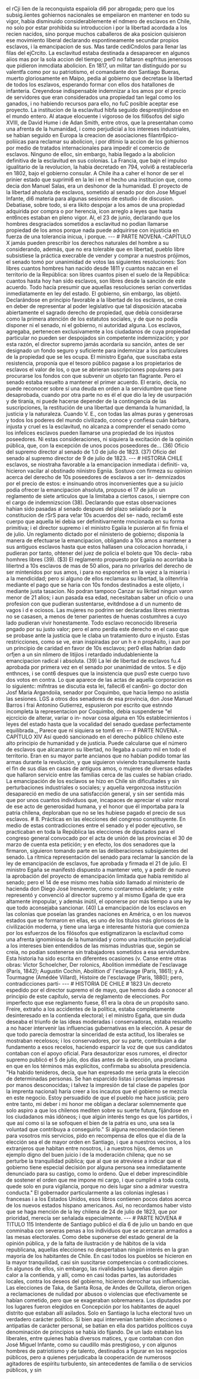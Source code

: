 el rCji lien de la reconquista espaiiola di6 por abrogada; pero que los subsig.iientes gohiernos nacionales se empeiiaron en mantener en todo su vigor, habia disminuido considerablemente el ndmero de esclavos en Chile, no solo por estar prohibida su introduccion i por la libertad acordada a los recien nacidos, sino porque muchos caballeros de aka posicion quisieron ese movimiento liberal declarando espontineamente secundar propios esclavos, i la emancipacion de sus. Mas tarde cediCndolos para llenar las filas del ejCrcito. La esclavitud estaba destinada a desaparecer en algunos aiios mas por la sola accion del tiempo; per0 no faltaron espfritus jenerosos que pidieron inmcdiata abolicion. En 1817, un militar tan distinguido por su valentfa como por su patriotismo, el comandante don Santiago Bueras, muerto gloriosamente en Maipo, pedia al gobierno que decretase la libertad de todos los eszlavos, esperando formar con ellos dos hatallones de infanteria. Creyendose indispensable indemnizar a los amos por el precio de servidores que eran considerados una propiedad tan legal como los ganados, i no habiendo recursos para ello, no fuC posible aceptar ese proyecto. La institucion de la esclavitud hibfa seguido desprestijiindose en el mundo entero. Al ataque elocuente i vigoroso de los fil6sofos del siglo XVIII, de David Hume i de Adan Smith, entre otros, que la presentahan como una afrenta de la humanidad, i como perjudicial a los intereses industriales, se habian seguido en Europa la creacion de asociaciones filantr6pico-poliiicas para reclamar su abolicion, i por dltinio la accion de los gohiernos por medio de tratados internacionales para impedir el comercio de esclavos. Ninguno de elloc, sin embargo, habia llegado a la abolicion definitiva de la esclavitud en sus colonias. La Francia, que bajn el impulso igualitario de la revolucion, la habia decretado en 794, volvi6 a restablecerla en 1802, bajo el gobierno consular. A Chile iha a caher el honor de ser el prinier estado que suprimi6 en la lei i en el hecho una institucion que, como decia don Manuel Salas, era un deshonor de la humanidad. El proyecto de la libertad ahsoluta de esclavos, sometido al senado por don Jose Miguel Infante, di6 materia para algunas sesiones de estudio i de discusion. Debatiase, sobre todo, si era likito despojar a los amos de una propiedad adquirida por compra o por herencia, icon arreglo a leyes que hasta ent6nces estaban en pleno vigor. Al, el 23 de junio, declarando que los hombres desgraciados sometidos a esclavitud no podian llamarse propiedad de los amos porque nada puede adquirirse con injusticia en fuerza de una tolerancia inicua, i porque. --- # PARTE NOVENA.-CAPÍTULO X jamás pueden prescribir los derechos naturales del hombre a su considerando, además, que no era tolerable que en libertad, pueblo libre subsistiese la práctica execrable de vender y comprar a nuestros prójimos, el senado tomó por unanimidad de votos las siguientes resoluciones: Son libres cuantos hombres han nacido desde 1811 y cuantos nazcan en el territorio de la República: son libres cuantos pisen el suelo de la República: cuantos hasta hoy han sido esclavos, son libres desde la sanción de este acuerdo. Todo hacía presumir que aquellas resoluciones serían convertidas inmediatamente en ley del estado. El gobierno, sin embargo, las objetó. Declarándose en principio favorable a la libertad de los esclavos, se creía en deber de representar al poder legislativo que tal disposición atacaba abiertamente el sagrado derecho de propiedad, que debía considerarse como la primera atención de los estatutos sociales, y de que no podía disponer ni el senado, ni el gobierno, ni autoridad alguna. Los esclavos, agregaba, pertenecen exclusivamente a los ciudadanos de cuya propiedad particular no pueden ser despojados sin competente indemnización; y por esta razón, el director supremo jamás acordaría su sanción, antes de ser designado un fondo seguro y suficiente para indemnizar a los particulares de la propiedad que se les ocupa. El ministro Egaña, que suscitaba esta resistencia, proponía que el tesoro público pagase a los propietarios de esclavos el valor de los, o que se abrieran suscripciones populares para procurarse los fondos con que subvenir un objeto tan flagrante. Pero el senado estaba resuelto a mantener el primer acuerdo. El erario, decía, no puede reconocer sobre sí una deuda en orden a la servidumbre que tiene desaprobada, cuando por otra parte no es él el que dio la ley de usurpación y de tiranía, ni puede hacerse depender de la contingencia de las suscripciones, la restitución de una libertad que demanda la humanidad, la justicia y la naturaleza. Cuando V. E., con todas las almas puras y generosas y todos los poderes del mundo civilizado, conoce y confiesa cuán bárbara, injusta y cruel es la esclavitud, no alcanza a comprender el senado como los infelices esclavos pueden llamarse una propiedad de los injustos poseedores. Ni estas consideraciones, ni siquiera la excitación de la opinión pública, que, con la excepción de unos pocos poseedores de... (36) Oficio del supremo director al senado de 1.0 de julio de 1823. (37) Oficio del senado al supremo director de 9 de julio de 1823. --- # HISTORIA CHILE esclavos, se niostraha favorable a la emancipacion inmediata i definiti- va, hicieron vacilar al obstinado niinistro Egniia. Sostuvo con firmeza su opinion acerca del derecho de 10s poseedores de esclavos a ser in- demnizados por el precio de estos: e insinuando otros inconvenientes que a su juicio podia ofrecer la emancipacion ahsoluta, propuso el 17 de julio un reglamento de siete articulos que la limitaba a ciertos casos, i siernpre con el cargo de indemnizscion (38). Declarando que estas observaciones hahian sido pasadas al senado despues del plazo seiialado por la constitucion de rSrS para ve!ar 10s acuerdos del se- nado, reclam6 este cuerpo que aquella lei debia ser definitivarnente rnncionada en su forma primitiva; i el director supremo i el ministro Egaiia le pusieron al fin firnia el de julio. Un reglamento dictado por el niinisterio de gobierno; disponia la manera de efectuarse la emancipacion, obligando a 10s amos a mantener a sus antiguos esclavos hasta que estos hallasen una colocacion honrada, i pudieran por tanto, ohtener del juez de policia el boleto que 10s decla- raba homhres libres (39). ($3) El reglamento propuesto por Egaiia no acorrlaba la liliertnd a 10s esclavos de mas de 50 alios, para no privarlos del derecho de ser mintenidos por sus amos, i para no esponerlos en la vejez a la miseria i a la mendicidad; pero si alguno de ellos reclamara su libertad, la olitenrlria mediante el pago que se haria con 10s fondos destinados a este olijeto, i mediante justa tasacion. No podran tampoco Canzar su likrtad ningun varon menor de 21 alios; i aun pasada esa edad, necesitaban saber un oficio o una profesion con que pudieran sustentarse, evitdndose a d un numento de vagos i d e ociosos. Las mujeres no podrinn ser declaradas libres mientras no se casasen, a menos de tener parientes de huenas costumhres a cuyo lado pudieran vivir honestamente. Todo esclavo reconocido libreseria pngado por su justo valor; pero el amo perdia este derecho en el caso que se probase ante la justicia que le claba un tratamiento duro e injusto. Estas restricciones, como se ve, eran inspiradas por un h e n propAsito, i aun por un principio de caridad en favor de 10s esclavos; per0 ellas habrian dado orfjen a un sin nlimero de litijios i retardado indudableniente la emancipacion radical i absoluta. (39) La lei de libertad de esclavos fu.4 aprobada por primera vez en el senado por unanimidad de vntos. S e dijo enthnces, i se cont6 despues que la insistencia que pus0 este cuerpo tuvo dos votos en contra. Lo que aparece de las actas de aquella corporacion es lo siguientc: mifntras se discutia esta lei, falleci6 el can6ni- go doctor don Josf Maria Argandoiia, senador por Coquimbo, que hacia liempo no asistia las sesiones. LGS a otros dos senadores de esa provincia, don Jose Manuel Barros i frai Antonino Gutierrez, espusieron por escrito que estnndo incompleta la representacion por Coquimbo, debia suspenderse "el ejcrcicio de alterar, variar o in- novar cosa alguna en 10s establecirnientos i leyes del estado hasta que la vocalidad del senado quedase perfectamente equilibrada.,, Parece que ni siquiera se tom6 en --- # PARTE NOVENA.-CAPÍTULO XIV Así quedó sancionado en el derecho público chileno este alto principio de humanidad y de justicia. Puede calcularse que el número de esclavos que alcanzaron su libertad, no llegaba a cuatro mil en todo el territorio. Eran en su mayor parte ancianos que no habían podido tomar las armas durante la revolución, y que siguieron viviendo tranquilamente hasta el fin de sus días en casas de antiguos amos, o mujeres de diversas edades que hallaron servicio entre las familias cerca de las cuales se habían criado. La emancipación de los esclavos se hizo en Chile sin dificultades y sin perturbaciones industriales o sociales; y aquella vergonzosa institución desapareció en medio de una satisfacción general, y sin ser sentida más que por unos cuantos individuos que, incapaces de apreciar el valor moral de ese acto de generosidad humana, y el honor que él importaba para la patria chilena, deploraban que no se les hubiese pagado el precio de sus esclavos. # 8. Prácticas en las elecciones del congreso constituyente. En medio de estas contradicciones entre el senado y el poder ejecutivo, se practicaban en toda la República las elecciones de diputados para el congreso general convocado por el acta de unión de las provincias el 30 de marzo de cuenta esta petición; y en efecto, los dos senadores que la firmaron, siguieron tomando parte en las deliberaciones subsiguientes del senado. La rítmica representación del senado para reclamar la sanción de la ley de emancipación de esclavos, fue aprobada y firmada el 21 de julio. El ministro Egaña se manifestó dispuesto a mantener veto, y a pedir de nuevo la aprobación del proyecto de emancipación limitada que había remitido al senado; pero el 14 de ese mismo mes había sido llamado al ministerio de hacienda don Diego José Irenavente, como contaremos adelante; y este representó y convenció al director supremo y al mismo Egaña de que era altamente impopular, y además inútil, el oponerse por más tiempo a una ley que todo aconsejaba sancionar. (40) La emancipación de los esclavos en las colonias que poseían las grandes naciones en América, o en los nuevos estados que se formaron en ellas, es uno de los títulos más gloriosos de la civilización moderna, y tiene una larga e interesante historia que comienza por los esfuerzos de los filósofos que estigmatizaron la esclavitud como una afrenta ignominiosa de la humanidad y como una institución perjudicial a los intereses bien entendidos de las mismas industrias que, según se creía, no podían sostenerse sin trabajadores sometidos a esa servidumbre. Esta historia ha sido escrita en diferentes ocasiones (v. Canse entre otras obras: Victor Schoelcher, Der rolonics, Abolition immédiate de l'esclavage (París, 1842); Augustin Cochin, Abolition d' l'esclavage (París, 1861); y A. Tourmagne (Amédée Villard), Histoire de l'esclavage (París, 1880); pero, contradicciones parti- --- # HISTORIA DE CHILE # 1823 Un decreto espedido por el director supremo el de mayo, que hemos dado a conocer a1 principio de este capítulo, servia de reglamento de elecciones. Por imperfecto que ese reglamento fuese, 61 era la obra de un propósito sano. Freire, extraño a los accidentes de la política, estaba completamente desinteresado en la contienda electoral; i el ministro Egaña, que sin duda deseaba el triunfo de las ideas moderadas i conservadoras, estaba resuelto a no hacer intervenir las influencias gubernativas en la elección. A pesar de que todo parecía demostrar la sinceridad de esta actitud, los liberales se mostraban recelosos; i los conservadores, por su parte, contribuían a dar fundamento a esos recelos, haciendo esparcir la voz de que sus candidatos contaban con el apoyo oficial. Para desautorizar esos rumores, el director supremo publicó el 5 de julio, dos días antes de la elección, una proclama en que en los términos más explícitos, confirmaba su absoluta presidencia. "Ha habido tenideros, decía, que han expresado me seria grata la elección de determinadas personas. Se han esparcido listas i proclamas impresas por manos desconocidas; i talvez la impresión de tal clase de papeles (por la imprenta nacional) haría creer a los incautos que el gobierno se mezcla en este negocio. Estoy persuadido de que el pueblo me hace justicia; pero entre tanto, mi deber i mi honor me obligan a declarar solemnemente que solo aspiro a que los chilenos mediten sobre su suerte futura, fijándose en los ciudadanos más idóneos; i que algún interés tengo es que los partidos, i que así como si la se sofoquen el bien de la patria es uno, una sea la voluntad que contribuya a conseguirlo." Si alguna recomendación tienen para vosotros mis servicios, pido en recompensa de ellos que el día de la elección sea el de mayor orden en Santiago, i que a nuestros vecinos, a los extranjeros que habitan entre nosotros, i a nuestros hijos, demos un ejemplo digno del buen juicio i de la moderación chilena; que no se perturbe la tranquilidad pública; que al que se atreviese a indicar que el gobierno tiene especial decisión por alguna persona sea inmediatamente denunciado para su castigo, como lo ordeno. Que el deber imprescindible de sostener el orden que me impone mi cargo, i que cumpliré a toda costa, quede solo en pura vigilancia, porque no deis lugar sino a admirar vuestra conducta." El gobernador particularmente a las colonias inglesas i francesas i a los Estados Unidos, esos libros contienen pocos datos acerca de los nuevos estados hispano americanos. Así, no recordamos haber visto que se haga mención de la ley chilena de 24 de julio de 1823, que por prioridad, merecía ser señalada especialmente. --- # PARTE NOVENA # TITULO 115 Intendente de Santiago publicó el día 6 de julio un bando en que conminaba con severas penas a los individuos que se acercaran armados a las mesas electorales. Como debe suponerse del estado general de la opinión pública, y de la falta de ilustración y de hábitos de la vida republicana, aquellas elecciones no despertaban ningún interés en la gran mayoría de los habitantes de Chile. En casi todos los pueblos se hicieron en la mayor tranquilidad, casi sin suscitarse competencias o contradicciones. En algunos de ellos, sin embargo, las rivalidades lugareñas dieron algún calor a la contienda, y allí, como en casi todas partes, las autoridades locales, contra los deseos del gobierno, hicieron derrochar sus influencias. Las elecciones de Taka, de Santa Rosa, de Andes de Quillota, dieron origen a reclamaciones de nulidad por abusos o violencias que efectivamente se habían cometido, pero que se exageraban sobremanera. Los diputados por los lugares fueron elegidos en Concepción por los habitantes de aquel distrito que estaban allí asilados. Solo en Santiago la lucha electoral tuvo un verdadero carácter político. Si bien aquí intervenían también afecciones o antipatías de carácter personal, se batían en ella dos partidos políticos cuya denominación de principios se había ido fijando. De un lado estaban los liberales, entre quienes había diversos matices, y que contaban con don José Miguel Infante, como su caudillo más prestigioso, y con algunos hombres de patriotismo y de talento, destinados a figurar en los negocios públicos, pero a quienes perjudicaba la cooperación de numerosos agitadores de espíritu turbulento, sin antecedentes de familia o de servicios públicos, y sin